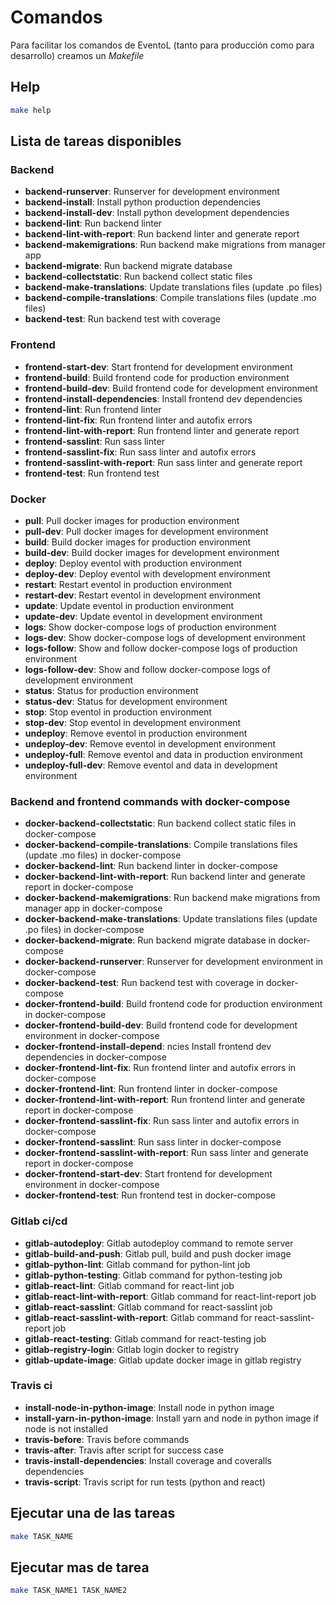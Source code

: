 # Comandos

Para facilitar los comandos de EventoL (tanto para producción como para desarrollo) creamos un *Makefile*

## Help

```bash
make help
```

## Lista de tareas disponibles

### Backend

- **backend-runserver**: Runserver for development environment
- **backend-install**: Install python production dependencies
- **backend-install-dev**: Install python development dependencies
- **backend-lint**: Run backend linter
- **backend-lint-with-report**: Run backend linter and generate report
- **backend-makemigrations**: Run backend make migrations from manager app
- **backend-migrate**: Run backend migrate database
- **backend-collectstatic**: Run backend collect static files
- **backend-make-translations**: Update translations files (update .po files)
- **backend-compile-translations**: Compile translations files (update .mo files)
- **backend-test**: Run backend test with coverage

### Frontend

- **frontend-start-dev**: Start frontend for development environment
- **frontend-build**: Build frontend code for production environment
- **frontend-build-dev**: Build frontend code for development environment
- **frontend-install-dependencies**: Install frontend dev dependencies
- **frontend-lint**: Run frontend linter
- **frontend-lint-fix**: Run frontend linter and autofix errors
- **frontend-lint-with-report**: Run frontend linter and generate report
- **frontend-sasslint**: Run sass linter
- **frontend-sasslint-fix**: Run sass linter and autofix errors
- **frontend-sasslint-with-report**: Run sass linter and generate report
- **frontend-test**: Run frontend test

### Docker

- **pull**: Pull docker images for production environment
- **pull-dev**: Pull docker images for development environment
- **build**: Build docker images for production environment
- **build-dev**: Build docker images for development environment
- **deploy**: Deploy eventol with production environment
- **deploy-dev**: Deploy eventol with development environment
- **restart**: Restart eventol in production environment
- **restart-dev**: Restart eventol in development environment
- **update**: Update eventol in production environment
- **update-dev**: Update eventol in development environment
- **logs**: Show docker-compose logs of production environment
- **logs-dev**: Show docker-compose logs of development environment
- **logs-follow**: Show and follow docker-compose logs of production environment
- **logs-follow-dev**: Show and follow docker-compose logs of development environment
- **status**: Status for production environment
- **status-dev**: Status for development environment
- **stop**: Stop eventol in production environment
- **stop-dev**: Stop eventol in development environment
- **undeploy**: Remove eventol in production environment
- **undeploy-dev**: Remove eventol in development environment
- **undeploy-full**: Remove eventol and data in production environment
- **undeploy-full-dev**: Remove eventol and data in development environment
  
### Backend and frontend commands with docker-compose

- **docker-backend-collectstatic**: Run backend collect static files in docker-compose
- **docker-backend-compile-translations**: Compile translations files (update .mo files) in docker-compose
- **docker-backend-lint**: Run backend linter in docker-compose
- **docker-backend-lint-with-report**: Run backend linter and generate report in docker-compose
- **docker-backend-makemigrations**: Run backend make migrations from manager app in docker-compose
- **docker-backend-make-translations**: Update translations files (update .po files) in docker-compose
- **docker-backend-migrate**: Run backend migrate database in docker-compose
- **docker-backend-runserver**: Runserver for development environment in docker-compose
- **docker-backend-test**: Run backend test with coverage in docker-compose
- **docker-frontend-build**: Build frontend code for production environment in docker-compose
- **docker-frontend-build-dev**: Build frontend code for development environment in docker-compose
- **docker-frontend-install-depend**: ncies Install frontend dev dependencies in docker-compose
- **docker-frontend-lint-fix**: Run frontend linter and autofix errors in docker-compose
- **docker-frontend-lint**: Run frontend linter in docker-compose
- **docker-frontend-lint-with-report**: Run frontend linter and generate report in docker-compose
- **docker-frontend-sasslint-fix**: Run sass linter and autofix errors in docker-compose
- **docker-frontend-sasslint**: Run sass linter in docker-compose
- **docker-frontend-sasslint-with-report**: Run sass linter and generate report in docker-compose
- **docker-frontend-start-dev**: Start frontend for development environment in docker-compose
- **docker-frontend-test**: Run frontend test in docker-compose

### Gitlab ci/cd

- **gitlab-autodeploy**: Gitlab autodeploy command to remote server
- **gitlab-build-and-push**: Gitlab pull, build and push docker image
- **gitlab-python-lint**: Gitlab command for python-lint job
- **gitlab-python-testing**: Gitlab command for python-testing job
- **gitlab-react-lint**: Gitlab command for react-lint job
- **gitlab-react-lint-with-report**: Gitlab command for react-lint-report job
- **gitlab-react-sasslint**: Gitlab command for react-sasslint job
- **gitlab-react-sasslint-with-report**: Gitlab command for react-sasslint-report job
- **gitlab-react-testing**: Gitlab command for react-testing job
- **gitlab-registry-login**: Gitlab login docker to registry
- **gitlab-update-image**: Gitlab update docker image in gitlab registry

### Travis ci

- **install-node-in-python-image**: Install node in python image
- **install-yarn-in-python-image**: Install yarn and node in python image if node is not installed
- **travis-before**: Travis before commands
- **travis-after**: Travis after script for success case
- **travis-install-dependencies**: Install coverage and coveralls dependencies
- **travis-script**: Travis script for run tests (python and react)

## Ejecutar una de las tareas

```bash
make TASK_NAME
```

## Ejecutar mas de tarea

```bash
make TASK_NAME1 TASK_NAME2
```
